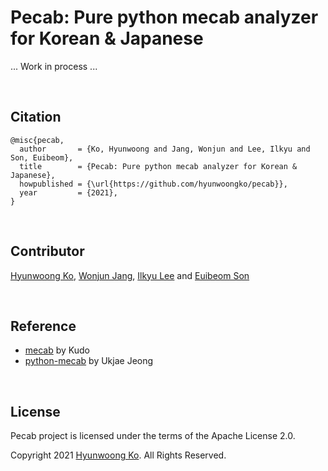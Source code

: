 # Pecab: Pure python mecab analyzer for Korean & Japanese

... Work in process ...

<br>

## Citation
```
@misc{pecab,
  author       = {Ko, Hyunwoong and Jang, Wonjun and Lee, Ilkyu and Son, Euibeom},
  title        = {Pecab: Pure python mecab analyzer for Korean & Japanese},
  howpublished = {\url{https://github.com/hyunwoongko/pecab}},
  year         = {2021},
}
```

<br>

## Contributor
[Hyunwoong Ko](https://github.com/hyunwoongko), [Wonjun Jang](https://github.com/strutive07), [Ilkyu Lee](https://github.com/xxjjvxb) and [Euibeom Son](https://github.com/lainrose)

<br>

## Reference
- [mecab](https://github.com/taku910/mecab) by Kudo
- [python-mecab](https://github.com/jeongukjae/python-mecab) by Ukjae Jeong

<br>

## License
Pecab project is licensed under the terms of the Apache License 2.0.

Copyright 2021 [Hyunwoong Ko](https://github.com/hyunwoongko). All Rights Reserved.

